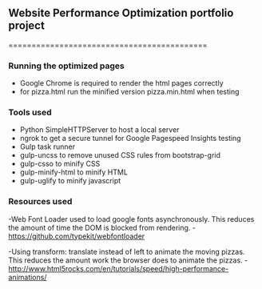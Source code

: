 ## Website Performance Optimization portfolio project
===========================================

### Running the optimized pages
- Google Chrome is required to render the html pages correctly
- for pizza.html run the minified version pizza.min.html when testing

### Tools used
- Python SimpleHTTPServer to host a local server
- ngrok to get a secure tunnel for Google Pagespeed Insights testing
- Gulp task runner
- gulp-uncss to remove unused CSS rules from bootstrap-grid
- gulp-csso to minify CSS
- gulp-minify-html to minify HTML
- gulp-uglify to minify javascript

### Resources used

-Web Font Loader used to load google fonts asynchronously. This reduces the amount of time the DOM is blocked from rendering.
  -https://github.com/typekit/webfontloader

-Using transform: translate instead of left to animate the moving pizzas. This reduces the amount work the browser does to animate the pizzas.
  -http://www.html5rocks.com/en/tutorials/speed/high-performance-animations/